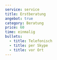 ```yaml
---
service: service
title: Erstberatung
angebot: true
category: Beratung
price: 60
time: einmalig
bullets:
  - title: Telefonisch
  - title: per Skype
  - title: vor Ort
---
```


